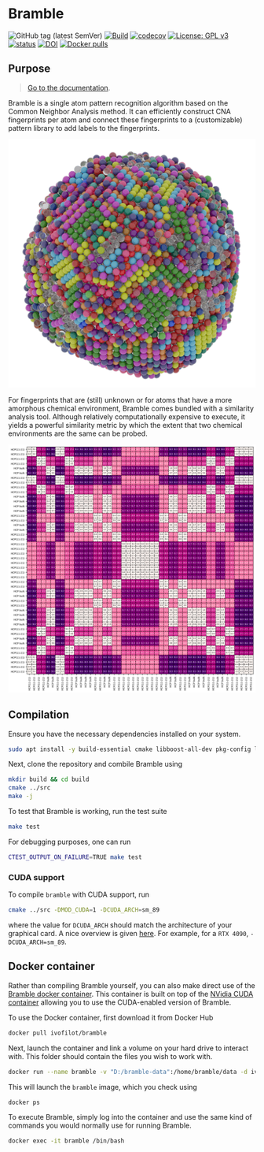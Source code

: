# Bramble

![GitHub tag (latest SemVer)](https://img.shields.io/github/v/tag/ifilot/bramble?label=version)
[![Build](https://github.com/ifilot/bramble/actions/workflows/build.yml/badge.svg)](https://github.com/ifilot/bramble/actions/workflows/build.yml)
[![codecov](https://codecov.io/gh/ifilot/bramble/graph/badge.svg?token=25GK2ME5ZV)](https://codecov.io/gh/ifilot/bramble)
[![License: GPL v3](https://img.shields.io/badge/License-GPLv3-blue.svg)](https://www.gnu.org/licenses/gpl-3.0)
[![status](https://joss.theoj.org/papers/f6493d619d92bb6d993713b9d1abb38c/status.svg)](https://joss.theoj.org/papers/f6493d619d92bb6d993713b9d1abb38c)
[![DOI](https://zenodo.org/badge/641289155.svg)](https://zenodo.org/badge/latestdoi/641289155)
[![Docker pulls](https://img.shields.io/docker/pulls/ivofilot/bramble)](https://hub.docker.com/r/ivofilot/bramble)

## Purpose

> [Go to the documentation](https://bramble.imc-tue.nl).

Bramble is a single atom pattern recognition algorithm based on the Common
Neighbor Analysis method. It can efficiently construct CNA fingerprints per
atom and connect these fingerprints to a (customizable) pattern library to add
labels to the fingerprints.

![Nanoparticle](./docs/_static/img/nanoparticle_identified_atoms.png)

For fingerprints that are (still) unknown or for atoms that have a more
amorphous chemical environment, Bramble comes bundled with a similarity
analysis tool. Although relatively computationally expensive to execute, it
yields a powerful similarity metric by which the extent that two chemical
environments are the same can be probed.

![Nanoparticle](./docs/_static/img/similarity_analysis_co1121.png)

## Compilation

Ensure you have the necessary dependencies installed on your system.

```bash
sudo apt install -y build-essential cmake libboost-all-dev pkg-config libeigen3-dev libtclap-dev
```

Next, clone the repository and combile Bramble using

```bash
mkdir build && cd build
cmake ../src
make -j
```

To test that Bramble is working, run the test suite

```bash
make test
```

For debugging purposes, one can run

```bash
CTEST_OUTPUT_ON_FAILURE=TRUE make test
```

### CUDA support

To compile `bramble` with CUDA support, run

```bash
cmake ../src -DMOD_CUDA=1 -DCUDA_ARCH=sm_89
```

where the value for `DCUDA_ARCH` should match the architecture of your graphical
card. A nice overview is given [here](https://arnon.dk/matching-sm-architectures-arch-and-gencode-for-various-nvidia-cards/).
For example, for a `RTX 4090`,  `-DCUDA_ARCH=sm_89`.

## Docker container

Rather than compiling Bramble yourself, you can also make direct use of the
[Bramble docker container](https://hub.docker.com/r/ivofilot/bramble). This
container is built on top of the [NVidia CUDA container](https://hub.docker.com/r/nvidia/cuda/)
allowing you to use the CUDA-enabled version of Bramble.

To use the Docker container, first download it from Docker Hub

```bash
docker pull ivofilot/bramble
```

Next, launch the container and link a volume on your hard drive to interact
with. This folder should contain the files you wish to work with.

```bash
docker run --name bramble -v "D:/bramble-data":/home/bramble/data -d ivofilot/bramble:latest
```

This will launch the `bramble` image, which you check using

```bash
docker ps
```

To execute Bramble, simply log into the container and use the same kind of commands
you would normally use for running Bramble.

```bash
docker exec -it bramble /bin/bash
```